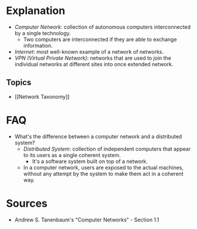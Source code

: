 # Explanation
- *Computer Network*: collection of autonomous computers interconnected by a single technology.
	- Two computers are interconnected if they are able to exchange information.
- *Internet*: most well-known example of a network of networks.
- *VPN (Virtual Private Network)*: networks that are used to join the individual networks at different sites into once extended network.

## Topics
- [[Network Taxonomy]]

# FAQ
- What's the difference between a computer network and a distributed system?
	- *Distributed System*: collection of independent computers that appear to its users as a single coherent system.
		- It's a software system built on top of a network.
	- In a computer network, users are exposed to the actual machines, without any attempt by the system to make them act in a coherent way.

# Sources
- Andrew S. Tanenbaum's "Computer Networks" - Section 1.1
